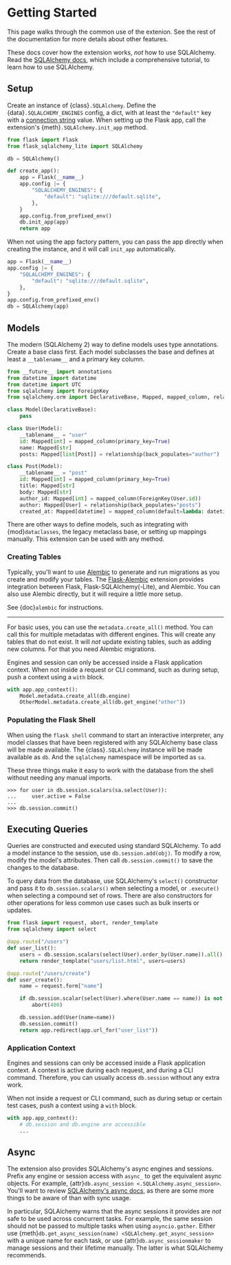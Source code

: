 # Getting Started

This page walks through the common use of the extenion. See the rest of the
documentation for more details about other features.

These docs cover how the extension works, _not_ how to use SQLAlchemy. Read the
[SQLAlchemy docs], which include a comprehensive tutorial, to learn how to use
SQLAlchemy.

[SQLAlchemy docs]: https://docs.sqlalchemy.org


## Setup

Create an instance of {class}`.SQLAlchemy`. Define the
{data}`.SQLALCHEMY_ENGINES` config, a dict, with at least the `"default"` key
with a [connection string] value. When setting up the Flask app, call the
extension's {meth}`.SQLAlchemy.init_app` method.

[connection string]: https://docs.sqlalchemy.org/core/engines.html#database-urls

```python
from flask import Flask
from flask_sqlalchemy_lite import SQLAlchemy

db = SQLAlchemy()

def create_app():
    app = Flask(__name__)
    app.config |= {
        "SQLALCHEMY_ENGINES": {
            "default": "sqlite:///default.sqlite",
        },
    }
    app.config.from_prefixed_env()
    db.init_app(app)
    return app
```

When not using the app factory pattern, you can pass the app directly when
creating the instance, and it will call `init_app` automatically.

```python
app = Flask(__name__)
app.config |= {
    "SQLALCHEMY_ENGINES": {
        "default": "sqlite:///default.sqlite",
    },
}
app.config.from_prefixed_env()
db = SQLAlchemy(app)
```


## Models

The modern (SQLAlchemy 2) way to define models uses type annotations. Create a
base class first. Each model subclasses the base and defines at least a
`__tablename__` and a primary key column.

```python
from __future__ import annotations
from datetime import datetime
from datetime import UTC
from sqlalchemy import ForeignKey
from sqlalchemy.orm import DeclarativeBase, Mapped, mapped_column, relationship

class Model(DeclarativeBase):
    pass

class User(Model):
    __tablename__ = "user"
    id: Mapped[int] = mapped_column(primary_key=True)
    name: Mapped[str]
    posts: Mapped[list[Post]] = relationship(back_populates="author")

class Post(Model):
    __tablename__ = "post"
    id: Mapped[int] = mapped_column(primary_key=True)
    title: Mapped[str]
    body: Mapped[str]
    author_id: Mapped[int] = mapped_column(ForeignKey(User.id))
    author: Mapped[User] = relationship(back_populates="posts")
    created_at: Mapped[datetime] = mapped_column(default=lambda: datetime.now(UTC))
```

There are other ways to define models, such as integrating with
{mod}`dataclasses`, the legacy metaclass base, or setting up mappings manually.
This extension can be used with any method.


### Creating Tables

Typically, you'll want to use [Alembic] to generate and run migrations as you
create and modify your tables. The [Flask-Alembic] extension provides
integration between Flask, Flask-SQLAlchemy(-Lite), and Alembic. You can also
use Alembic directly, but it will require a little more setup.

[Alembic]: https://alembic.sqlalchemy.org
[Flask-Alembic]: https://flask-alembic.readthedocs.io

See {doc}`alembic` for instructions.

---

For basic uses, you can use the `metadata.create_all()` method. You can call
this for multiple metadatas with different engines. This will create any tables
that do not exist. It will _not_ update existing tables, such as adding new
columns. For that you need Alembic migrations.

Engines and session can only be accessed inside a Flask application context.
When not inside a request or CLI command, such as during setup, push a context
using a `with` block.

```python
with app.app_context():
    Model.metadata.create_all(db.engine)
    OtherModel.metadata.create_all(db.get_engine("other"))
```


### Populating the Flask Shell

When using the `flask shell` command to start an interactive interpreter,
any model classes that have been registered with any SQLAlchemy base class will
be made available. The {class}`.SQLAlchemy` instance will be made available as
`db`. And the `sqlalchemy` namespace will be imported as `sa`.

These three things make it easy to work with the database from the shell without
needing any manual imports.

```pycon
>>> for user in db.session.scalars(sa.select(User)):
...     user.active = False
...
>>> db.session.commit()
```


## Executing Queries

Queries are constructed and executed using standard SQLAlchemy. To add a model
instance to the session, use `db.session.add(obj)`. To modify a row, modify the
model's attributes. Then call `db.session.commit()` to save the changes to the
database.

To query data from the database, use SQLAlchemy's `select()` constructor and
pass it to `db.session.scalars()` when selecting a model, or `.execute()` when
selecting a compound set of rows. There are also constructors for other
operations for less common use cases such as bulk inserts or updates.

```python
from flask import request, abort, render_template
from sqlalchemy import select

@app.route("/users")
def user_list():
    users = db.session.scalars(select(User).order_by(User.name)).all()
    return render_template("users/list.html", users=users)

@app.route("/users/create")
def user_create():
    name = request.form["name"]

    if db.session.scalar(select(User).where(User.name == name)) is not None:
        abort(400)

    db.session.add(User(name=name))
    db.session.commit()
    return app.redirect(app.url_for("user_list"))
```


### Application Context

Engines and sessions can only be accessed inside a Flask application context.
A context is active during each request, and during a CLI command. Therefore,
you can usually access `db.session` without any extra work.

When not inside a request or CLI command, such as during setup or certain test
cases, push a context using a `with` block.

```python
with app.app_context():
    # db.session and db.engine are accessible
    ...
```


## Async

The extension also provides SQLAlchemy's async engines and sessions. Prefix any
engine or session access with `async_` to get the equivalent async objects. For
example, {attr}`db.async_session <.SQLAlchemy.async_session>`. You'll want to
review [SQLAlchemy's async docs][async docs], as there are some more things to
be aware of than with sync usage.

[async docs]: https://docs.sqlalchemy.org/orm/extensions/asyncio.html

In particular, SQLAlchemy warns that the async sessions it provides are _not_
safe to be used across concurrent tasks. For example, the same session should
not be passed to multiple tasks when using `asyncio.gather`. Either use
{meth}`db.get_async_session(name) <SQLAlchemy.get_async_session>` with a unique
name for each task, or use {attr}`db.async_sessionmaker` to manage sessions
and their lifetime manually. The latter is what SQLAlchemy recommends.
